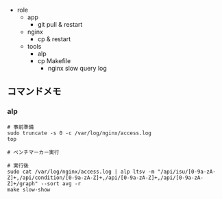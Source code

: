 - role
  - app
    - git pull & restart
  - nginx
    - cp & restart
  - tools
    - alp
    - cp Makefile
      - nginx slow query log

## コマンドメモ

### alp

```
# 事前準備
sudo truncate -s 0 -c /var/log/nginx/access.log
top

# ベンチマーカー実行

# 実行後
sudo cat /var/log/nginx/access.log | alp ltsv -m "/api/isu/[0-9a-zA-Z]+,/api/condition/[0-9a-zA-Z]+,/api/[0-9a-zA-Z]+,/api/[0-9a-zA-Z]+/graph" --sort avg -r
make slow-show
```